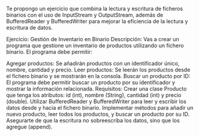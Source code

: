 Te propongo un ejercicio que combina la lectura y escritura de ficheros binarios con el uso de InputStream y OutputStream, además de BufferedReader y BufferedWriter para mejorar la eficiencia de la lectura y escritura de datos.

Ejercicio: Gestión de Inventario en Binario
Descripción:
Vas a crear un programa que gestione un inventario de productos utilizando un fichero binario. El programa debe permitir:

Agregar productos: Se añadirán productos con un identificador único, nombre, cantidad y precio.
Leer productos: Se leerán los productos desde el fichero binario y se mostrarán en la consola.
Buscar un producto por ID: El programa debe permitir buscar un producto por su identificador y mostrar la información relacionada.
Requisitos:
Crear una clase Producto que tenga los atributos: id (int), nombre (String), cantidad (int) y precio (double).
Utilizar BufferedReader y BufferedWriter para leer y escribir los datos desde y hacia el fichero binario.
Implementar métodos para añadir un nuevo producto, leer todos los productos, y buscar un producto por su ID.
Asegurarte de que la escritura no sobreescriba los datos, sino que los agregue (append).